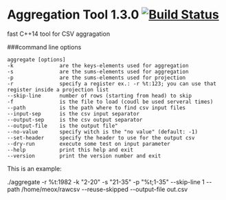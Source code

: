 # Aggregation Tool 1.3.0   [![Build Status](https://travis-ci.org/meox/aggregate.svg?branch=master)](https://travis-ci.org/meox/aggregate)
fast C++14 tool for CSV aggragation

###command line options
```
aggregate [options]
-k               are the keys-elements used for aggregation
-s               are the sums-elements used for aggregation
-p               are the sums-elements used for projection
-r               specify a register ex.: -r %t:123; you can use that register inside a projection list
--skip-line      number of rows (starting from head) to skip
-f               is the file to load (coudl be used serveral times)
--path           is the path where to find csv input files
--input-sep      is the csv input separator
--output-sep     is the csv output separator
--output-file    is the output file"
--no-value       specify witch is the "no value" (default: -1)
--set-header     specify the header to use for the output csv
--dry-run        execute some test on input parameter
--help           print this help and exit
--version        print the version number and exit
```

This is an example:

./aggregate -r %t:1982 -k "2-20" -s "21-35" -p "%t;1-35" --skip-line 1 --path /home/meox/rawcsv --reuse-skipped --output-file out.csv

